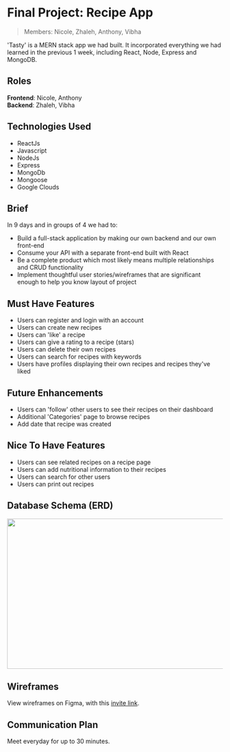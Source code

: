 # Final Project: Recipe App
> Members: Nicole, Zhaleh, Anthony, Vibha

 'Tasty' is a MERN stack app we had built. It incorporated everything we had learned in the previous 1 week, including React, Node, Express and MongoDB.

## Roles
**Frontend**: Nicole, Anthony<br>
**Backend**: Zhaleh, Vibha

## Technologies Used
<ul>
 <li>ReactJs</li>
 <li>Javascript</li>
 <li>NodeJs</li>
 <li>Express</li>
 <li>MongoDb</li>
 <li>Mongoose</li>
 <li>Google Clouds</li>
</ul>

## Brief
In 9 days and in groups of 4 we had to:
<ul>
 <li>Build a full-stack application by making our own backend and our own front-end</li>
 <li>Consume your API with a separate front-end built with React</li>
 <li>Be a complete product which most likely means multiple relationships and CRUD functionality</li>
 <li>Implement thoughtful user stories/wireframes that are significant enough to help you know layout of project</li>
 
</ul>

## Must Have Features
* Users can register and login with an account
* Users can create new recipes
* Users can 'like' a recipe
* Users can give a rating to a recipe (stars)
* Users can delete their own recipes
* Users can search for recipes with keywords
* Users have profiles displaying their own recipes and recipes they've liked

## Future Enhancements
* Users can 'follow' other users to see their recipes on their dashboard
* Additional 'Categories' page to browse recipes
* Add date that recipe was created

## Nice To Have Features
* Users can see related recipes on a recipe page
* Users can add nutritional information to their recipes
* Users can search for other users
* Users can print out recipes

## Database Schema (ERD)
<img src="https://github.com/nicole-ling/recipe-app/blob/master/backend/db-schema.jpg" width="600px" height="350px" />

## Wireframes
View wireframes on Figma, with this [invite link](https://www.figma.com/file/mBoGae8rnqbR7CeMHdjX3S/Recipe-App?node-id=24%3A56).

## Communication Plan
Meet everyday for up to 30 minutes.


